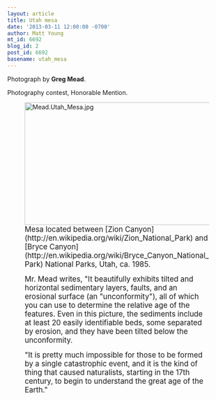 ```yaml
---
layout: article
title: Utah mesa
date: '2013-03-11 12:00:00 -0700'
author: Matt Young
mt_id: 6692
blog_id: 2
post_id: 6692
basename: utah_mesa
---
```

Photograph by **Greg Mead**.

Photography contest, Honorable Mention.

<figure>
<img src="http://pandasthumb.org/Mead.Utah_Mesa.jpg" alt="Mead.Utah_Mesa.jpg" width="600" height="281" />
<figcaption markdown="span">
<big>Mesa located between [Zion Canyon](http://en.wikipedia.org/wiki/Zion_National_Park) and [Bryce Canyon](http://en.wikipedia.org/wiki/Bryce_Canyon_National_Park) National Parks, Utah, ca. 1985.</big>

<big>Mr. Mead writes, "It beautifully exhibits tilted and horizontal sedimentary layers, faults, and an erosional surface (an "unconformity"), all of which you can use to determine the relative age of the features.  Even in this picture, the sediments include at least 20 easily identifiable beds, some separated by erosion, and they have been tilted below the unconformity.</big>

<big>"It is pretty much impossible for those to be formed by a single catastrophic event, and it is the kind of thing that caused naturalists, starting in the 17th century, to begin to understand the great age of the Earth."</big>

</figcaption>
</figure>
